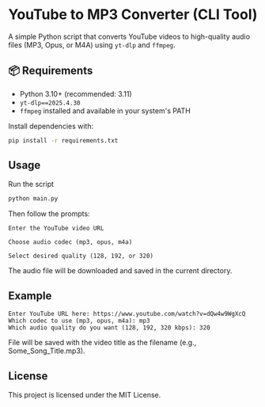 # YouTube to MP3 Converter (CLI Tool)

A simple Python script that converts YouTube videos to high-quality audio files (MP3, Opus, or M4A) using `yt-dlp` and `ffmpeg`.

## 📦 Requirements

- Python 3.10+ (recommended: 3.11)
- `yt-dlp==2025.4.30`
- `ffmpeg` installed and available in your system's PATH

Install dependencies with:

```bash
pip install -r requirements.txt
```

## Usage
Run the script
```bash
python main.py
```
Then follow the prompts:

    Enter the YouTube video URL

    Choose audio codec (mp3, opus, m4a)

    Select desired quality (128, 192, or 320)

The audio file will be downloaded and saved in the current directory.

## Example

    Enter YouTube URL here: https://www.youtube.com/watch?v=dQw4w9WgXcQ
    Which codec to use (mp3, opus, m4a): mp3
    Which audio quality do you want (128, 192, 320 kbps): 320
File will be saved with the video title as the filename (e.g., Some_Song_Title.mp3).

## License
This project is licensed under the MIT License.
